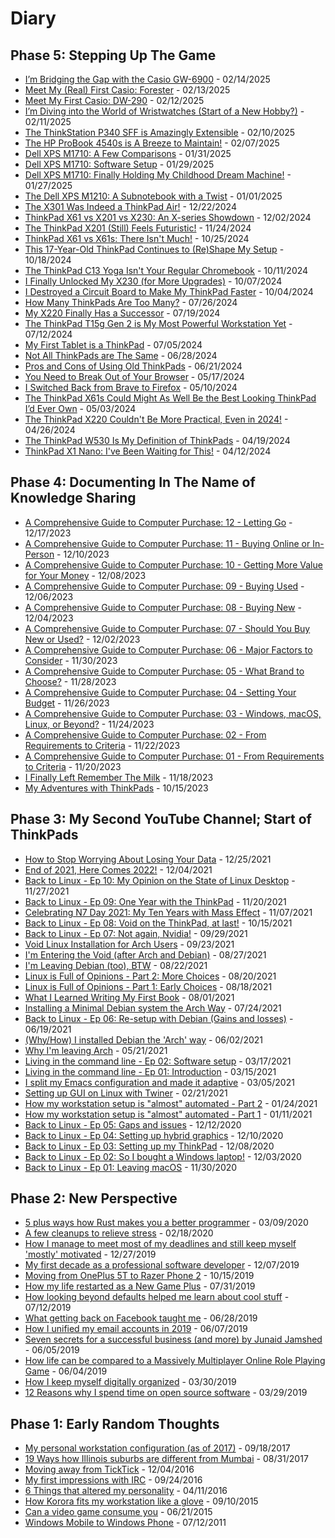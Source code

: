 # Diary

## Phase 5: Stepping Up The Game

- [I’m Bridging the Gap with the Casio GW-6900](_page_2025021400) - 02/14/2025
- [Meet My (Real) First Casio: Forester](_page_2025021300) - 02/13/2025
- [Meet My First Casio: DW-290](_page_2025021200) - 02/12/2025
- [I’m Diving into the World of Wristwatches (Start of a New Hobby?)](_page_2025021100) - 02/11/2025
- [The ThinkStation P340 SFF is Amazingly Extensible](_page_2025021000-video) - 02/10/2025
- [The HP ProBook 4540s is A Breeze to Maintain!](_page_2025020700-video) - 02/07/2025
- [Dell XPS M1710: A Few Comparisons](_page_2025013100-video) - 01/31/2025
- [Dell XPS M1710: Software Setup](_page_2025012900-video) - 01/29/2025
- [Dell XPS M1710: Finally Holding My Childhood Dream Machine!](_page_2025012700-video) - 01/27/2025
- [The Dell XPS M1210: A Subnotebook with a Twist](_page_2025010100-video) - 01/01/2025
- [The X301 Was Indeed a ThinkPad Air!](_page_2024122200-video) - 12/22/2024
- [ThinkPad X61 vs X201 vs X230: An X-series Showdown](_page_2024120200-video) - 12/02/2024
- [The ThinkPad X201 (Still) Feels Futuristic!](_page_2024112400-video) - 11/24/2024
- [ThinkPad X61 vs X61s: There Isn't Much!](_page_2024102500-video) - 10/25/2024
- [This 17-Year-Old ThinkPad Continues to (Re)Shape My Setup](_page_2024101800-video) - 10/18/2024
- [The ThinkPad C13 Yoga Isn't Your Regular Chromebook](_page_2024101100-video) - 10/11/2024
- [I Finally Unlocked My X230 (for More Upgrades)](_page_2024100700-video) - 10/07/2024
- [I Destroyed a Circuit Board to Make My ThinkPad Faster](_page_2024100400-video) - 10/04/2024
- [How Many ThinkPads Are Too Many?](_page_2024072600-video) - 07/26/2024
- [My X220 Finally Has a Successor](_page_2024071900-video) - 07/19/2024
- [The ThinkPad T15g Gen 2 is My Most Powerful Workstation Yet](_page_2024071200-video) - 07/12/2024
- [My First Tablet is a ThinkPad](_page_2024070500-video) - 07/05/2024
- [Not All ThinkPads are The Same](_page_2024062800-video) - 06/28/2024
- [Pros and Cons of Using Old ThinkPads](_page_2024062100-video) - 06/21/2024
- [You Need to Break Out of Your Browser](_page_2024051700-video) - 05/17/2024
- [I Switched Back from Brave to Firefox](_page_2024051000-video) - 05/10/2024
- [The ThinkPad X61s Could Might As Well Be the Best Looking ThinkPad I’d Ever Own](_page_2024050300-video) - 05/03/2024
- [The ThinkPad X220 Couldn't Be More Practical, Even in 2024!](_page_2024042600-video) - 04/26/2024
- [The ThinkPad W530 Is My Definition of ThinkPads](_page_2024041900-video) - 04/19/2024
- [ThinkPad X1 Nano: I've Been Waiting for This!](_page_2024041200-video) - 04/12/2024

## Phase 4: Documenting In The Name of Knowledge Sharing

- [A Comprehensive Guide to Computer Purchase: 12 - Letting Go](_page_2023121700-video) - 12/17/2023
- [A Comprehensive Guide to Computer Purchase: 11 - Buying Online or In-Person](_page_2023121000-video) - 12/10/2023
- [A Comprehensive Guide to Computer Purchase: 10 - Getting More Value for Your Money](_page_2023120800-video) - 12/08/2023
- [A Comprehensive Guide to Computer Purchase: 09 - Buying Used](_page_2023120600-video) - 12/06/2023
- [A Comprehensive Guide to Computer Purchase: 08 - Buying New](_page_2023120400-video) - 12/04/2023
- [A Comprehensive Guide to Computer Purchase: 07 - Should You Buy New or Used?](_page_2023120200-video) - 12/02/2023
- [A Comprehensive Guide to Computer Purchase: 06 - Major Factors to Consider](_page_2023113000-video) - 11/30/2023
- [A Comprehensive Guide to Computer Purchase: 05 - What Brand to Choose?](_page_2023112800-video) - 11/28/2023
- [A Comprehensive Guide to Computer Purchase: 04 - Setting Your Budget](_page_2023112600-video) - 11/26/2023
- [A Comprehensive Guide to Computer Purchase: 03 - Windows, macOS, Linux, or Beyond?](_page_2023112400-video) - 11/24/2023
- [A Comprehensive Guide to Computer Purchase: 02 - From Requirements to Criteria](_page_2023112200-video) - 11/22/2023
- [A Comprehensive Guide to Computer Purchase: 01 - From Requirements to Criteria](_page_2023112000-video) - 11/20/2023
- [I Finally Left Remember The Milk](_page_2023111800-video) - 11/18/2023
- [My Adventures with ThinkPads](_page_2023101500-video) - 10/15/2023

## Phase 3: My Second YouTube Channel; Start of ThinkPads

- [How to Stop Worrying About Losing Your Data](_page_2021122500-video) - 12/25/2021
- [End of 2021, Here Comes 2022!](_page_2021120400-video) - 12/04/2021
- [Back to Linux - Ep 10: My Opinion on the State of Linux Desktop](_page_2021112700-video) - 11/27/2021
- [Back to Linux - Ep 09: One Year with the ThinkPad](_page_2021112000-video) - 11/20/2021
- [Celebrating N7 Day 2021: My Ten Years with Mass Effect](_page_2021110700-video) - 11/07/2021
- [Back to Linux - Ep 08: Void on the ThinkPad, at last!](_page_2021101500-video) - 10/15/2021
- [Back to Linux - Ep 07: Not again, Nvidia!](_page_2021092900-video) - 09/29/2021
- [Void Linux Installation for Arch Users](_page_2021092300-video) - 09/23/2021
- [I'm Entering the Void (after Arch and Debian)](_page_2021082700-video) - 08/27/2021
- [I'm Leaving Debian (too), BTW](_page_2021082200-video) - 08/22/2021
- [Linux is Full of Opinions - Part 2: More Choices](_page_2021082000-video) - 08/20/2021
- [Linux is Full of Opinions - Part 1: Early Choices](_page_2021081800-video) - 08/18/2021
- [What I Learned Writing My First Book](_page_2021080100-video) - 08/01/2021
- [Installing a Minimal Debian system the Arch Way](_page_2021072400-video) - 07/24/2021
- [Back to Linux - Ep 06: Re-setup with Debian (Gains and losses)](_page_2021061900-video) - 06/19/2021
- [(Why/How) I installed Debian the 'Arch' way](_page_2021060200-video) - 06/02/2021
- [Why I'm leaving Arch](_page_2021052100-video) - 05/21/2021
- [Living in the command line - Ep 02: Software setup](_page_2021031700-video) - 03/17/2021
- [Living in the command line - Ep 01: Introduction](_page_2021031500-video) - 03/15/2021
- [I split my Emacs configuration and made it adaptive](_page_2021030500-video) - 03/05/2021
- [Setting up GUI on Linux with Twiner](_page_2021022100-video) - 02/21/2021
- [How my workstation setup is "almost" automated - Part 2](_page_2021012400-video) - 01/24/2021
- [How my workstation setup is "almost" automated - Part 1](_page_2021011100-video) - 01/11/2021
- [Back to Linux - Ep 05: Gaps and issues](_page_2020121200-video) - 12/12/2020
- [Back to Linux - Ep 04: Setting up hybrid graphics](_page_2020121000-video) - 12/10/2020
- [Back to Linux - Ep 03: Setting up my ThinkPad](_page_2020120800-video) - 12/08/2020
- [Back to Linux - Ep 02: So I bought a Windows laptop!](_page_2020120300-video) - 12/03/2020
- [Back to Linux - Ep 01: Leaving macOS](_page_2020113000-video) - 11/30/2020

## Phase 2: New Perspective

- [5 plus ways how Rust makes you a better programmer](_page_2020030900) - 03/09/2020
- [A few cleanups to relieve stress](_page_2020021800) - 02/18/2020
- [How I manage to meet most of my deadlines and still keep myself 'mostly' motivated](_page_2019122700) - 12/27/2019
- [My first decade as a professional software developer](_page_2019120700) - 12/07/2019
- [Moving from OnePlus 5T to Razer Phone 2](_page_2019101500) - 10/15/2019
- [How my life restarted as a New Game Plus](_page_2019073100) - 07/31/2019
- [How looking beyond defaults helped me learn about cool stuff](_page_2019071200) - 07/12/2019
- [What getting back on Facebook taught me](_page_2019062800) - 06/28/2019
- [How I unified my email accounts in 2019](_page_2019060700) - 06/07/2019
- [Seven secrets for a successful business (and more) by Junaid Jamshed](_page_2019060500) - 06/05/2019
- [How life can be compared to a Massively Multiplayer Online Role Playing Game](_page_2019060400) - 06/04/2019
- [How I keep myself digitally organized](_page_2019033000) - 03/30/2019
- [12 Reasons why I spend time on open source software](_page_2019032900) - 03/29/2019

## Phase 1: Early Random Thoughts

- [My personal workstation configuration (as of 2017)](_page_2017091800) - 09/18/2017
- [19 Ways how Illinois suburbs are different from Mumbai](_page_2017083100) - 08/31/2017
- [Moving away from TickTick](_page_2016120400) - 12/04/2016
- [My first impressions with IRC](_page_2016092400) - 09/24/2016
- [6 Things that altered my personality](_page_2016041100) - 04/11/2016
- [How Korora fits my workstation like a glove](_page_2015091000) - 09/10/2015
- [Can a video game consume you](_page_2015062100) - 06/21/2015
- [Windows Mobile to Windows Phone](_page_2011071200) - 07/12/2011
